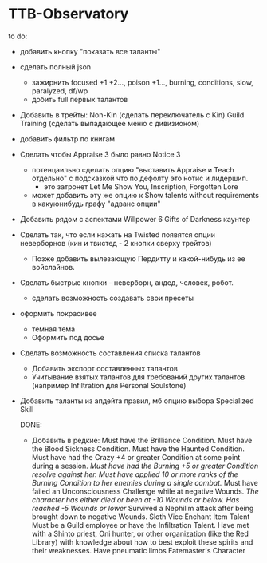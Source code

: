 # TTB-Observatory

to do:

- добавить кнопку "показать все таланты"

- сделать полный json
    - зажирнить focused +1 +2..., poison +1..., burning, conditions, slow, paralyzed, df/wp 
    - добить full первых талантов

- Добавить в трейты:
Non-Kin (сделать переключатель с Kin)
Guild Training (сделать выпадающее меню с дивизионом)

- добавить фильтр по книгам

- Сделать чтобы Appraise 3 было равно Notice 3
    - потенцаильно сделать опцию "выставить Appraise и Teach отдельно" с подсказкой что по дефолту это нотис и лидершип.
        - это затронет Let Me Show You, Inscription, Forgotten Lore
    - может добавить эту же опцию к Show talents without requirements в какуюнибудь графу "адванс опции"

- Добавить рядом с аспектами
Willpower 6
Gifts of Darkness каунтер

- Сделать так, что если нажать на Twisted появятся опции неверборнов (кин и твистед - 2 кнопки сверху трейтов)
    - Позже добавить вылезающую Пердитту и какой-нибудь из ее войслайнов.

- Сделать быстрые кнопки - неверборн, андед, человек, робот.
    - сделать возможность создавать свои пресеты

- оформить покрасивее
    - темная тема
    - Оформить под досье

- Сделать возможность составления списка талантов
    - Добавить экспорт составленных талантов
    - Учитывание взятых талантов для требований других талантов (например Infiltration для Personal Soulstone)

- Добавить таланты из апдейта правил, мб опцию выбора Specialized Skill

    DONE:

    - Добавить в редкие:
Must have the Brilliance Condition.
Must have the Blood Sickness Condition.
Must have the Haunted Condition.
Must have had the Crazy +4 or greater Condition at some point during a session.
*Must have had the Burning +5 or greater Condition resolve against her.*
*Must have applied 10 or more ranks of the Burning Condition to her enemies during a single combat.*
Must have failed an Unconsciousness Challenge while at negative Wounds.
*The character has either died or been at -10 Wounds or below.*
*Has reached -5 Wounds or lower*
Survived a Nephilim attack after being brought down to negative Wounds.
Sloth Vice
Enchant Item Talent
Must be a Guild employee or have the Infiltration Talent.
Have met with a Shinto priest, Oni hunter, or other organization (like the Red Library) with knowledge about how to best exploit these spirits and their weaknesses.
Have pneumatic limbs
Fatemaster's Character